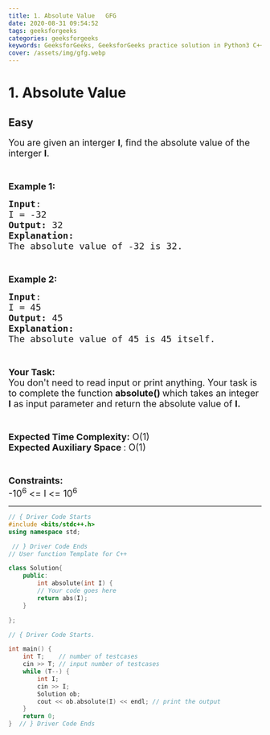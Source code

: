 ```yaml
---
title: 1. Absolute Value   GFG
date: 2020-08-31 09:54:52
tags: geeksforgeeks
categories: geeksforgeeks
keywords: GeeksforGeeks, GeeksforGeeks practice solution in Python3 C++ Java, 1. Absolute Value - GFG solution
cover: /assets/img/gfg.webp
---
```



# 1. Absolute Value
## Easy
<div class="problem-statement">
                <p></p><p><span style="font-size:18px">You are given an interger <strong>I</strong>, find&nbsp;the absolute value of the interger <strong>I</strong>.</span></p>

<p>&nbsp;</p>

<p><span style="font-size:18px"><strong>Example 1:</strong></span></p>

<pre><span style="font-size:18px"><strong>Input</strong>:
I = -32
<strong>Output: </strong>32
<strong>Explanation: 
</strong>The absolute value of -32 is 32.</span></pre>

<p>&nbsp;</p>

<p><span style="font-size:18px"><strong>Example 2:</strong></span></p>

<pre><span style="font-size:18px"><strong>Input</strong>:
I = 45
<strong>Output: </strong>45
<strong>Explanation: 
</strong>The absolute value of 45 is 45 itself.</span></pre>

<p>&nbsp;</p>

<p><span style="font-size:18px"><strong>Your Task:</strong><br>
You don't need to read input or print anything. Your task is to complete the function <strong>absolute() </strong>which takes an integer <strong>I</strong> as input parameter and return the absolute value of <strong>I.</strong></span></p>

<p>&nbsp;</p>

<p><span style="font-size:18px"><strong>Expected Time Complexity:</strong> O(1)<br>
<strong>Expected Auxiliary Space&nbsp;</strong>: O(1)</span></p>

<p>&nbsp;</p>

<p><span style="font-size:18px"><strong>Constraints:</strong><br>
-10<sup>6</sup> &lt;= I &lt;= 10<sup>6</sup></span></p>
 <p></p>
            </div>

---




```cpp
// { Driver Code Starts
#include <bits/stdc++.h>
using namespace std;

 // } Driver Code Ends
// User function Template for C++

class Solution{
    public:
        int absolute(int I) {
        // Your code goes here
        return abs(I);
    }

};

// { Driver Code Starts.

int main() {
    int T;    // number of testcases
    cin >> T; // input number of testcases
    while (T--) {
        int I;
        cin >> I;
        Solution ob;
        cout << ob.absolute(I) << endl; // print the output
    }
    return 0;
}  // } Driver Code Ends
```
